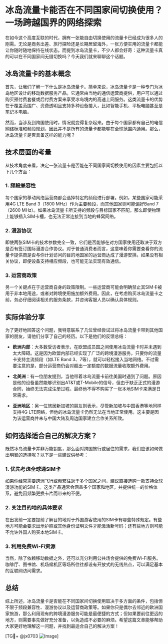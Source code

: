 # 冰岛流量卡能否在不同国家间切换使用？一场跨越国界的网络探索

在如今这个高度互联的时代，拥有一张能自由切换使用的流量卡已经成为很多人的刚需。无论是商务出差、旅行探险还是长期居留海外，一张方便实用的流量卡都能让你随时随地保持在线状态。而提到冰岛流量卡，不少人都会好奇：这种流量卡真的可以在不同国家间无缝切换吗？今天我们就来聊聊这个话题。

## 冰岛流量卡的基本概念

首先，让我们了解一下什么是冰岛流量卡。简单来说，冰岛流量卡是一种专门为冰岛地区设计的移动数据服务产品。它通常由当地的通信运营商提供，用户可以通过购买预付费套餐或后付费方案来享受冰岛境内的高速上网服务。这类流量卡的优势在于覆盖范围广、资费透明且支持多种设备接入，比如智能手机、平板电脑甚至是笔记本电脑。

然而，当涉及到跨国使用时，情况就变得复杂起来。由于每个国家都有自己的电信网络标准和频段规划，因此并不是所有的流量卡都能够在全球范围内通用。那么，冰岛流量卡是否具备这样的能力呢？

## 技术层面的考量

从技术角度来看，决定一张流量卡是否能在不同国家间切换使用的因素主要包括以下几个方面：

### 1. **频段兼容性**
   每个国家的移动网络运营商都会选择特定的频段进行部署。例如，某些国家可能采用4G LTE Band 3（1800 MHz）作为主要频段，而其他国家则可能偏好Band 7（2600 MHz）。如果冰岛流量卡所支持的频段与目标国家不匹配，那么即使物理上能够插入SIM卡槽，也无法正常连接到当地的蜂窝网络。

### 2. **漫游协议**
   即使两张SIM卡的技术参数完全一致，它们是否能够在对方国家使用还取决于双方是否有签订国际漫游合作协议。对于普通消费者而言，这意味着你需要查看你的流量卡提供商是否与你计划访问的目的地国家的运营商达成了漫游安排。如果没有相关协议，即便设备支持相应频段，也可能无法实现有效通信。

### 3. **运营商政策**
   另一个关键点在于运营商自身的政策限制。一些运营商可能会明确禁止其SIM卡被用于非本地用途，或者对跨境使用施加额外费用。因此，在考虑购买冰岛流量卡之前，务必仔细阅读相关的服务条款，并咨询客服人员以确认具体规则。

## 实际体验分享

为了更好地回答这个问题，我特意联系了几位曾经尝试过将冰岛流量卡带到其他国家的朋友，请他们分享了自己的经历。以下是他们的反馈总结：

- **欧洲内部**：大多数受访者表示，在欧盟成员国之间使用冰岛流量卡时并未遇到太大障碍。这是因为欧盟内部已经实现了广泛的跨境漫游服务，只要你的流量卡支持主流频段（如LTE Band 3、7等），就可以轻松接入当地网络。不过需要注意的是，部分运营商仍会对超出一定额度的数据流量收取额外费用。
  
- **北美洲**：有一位朋友提到，当他带着冰岛流量卡前往美国时遇到了问题。原因是他的设备虽然能够识别出AT&T或T-Mobile的信号，但由于缺乏正式的漫游合同，始终无法完成注册过程。最终他不得不购买了一张本地SIM卡来满足日常需求。

- **亚洲地区**：另一位旅居新加坡的朋友则表示，尽管新加坡与中国香港等地同样支持4G LTE网络，但他的冰岛流量卡仍然无法在当地正常使用。这主要是因为该运营商并未与中国大陆及周边国家建立合作关系所致。

## 如何选择适合自己的解决方案？

既然冰岛流量卡并非万能钥匙，那么面对跨国旅行或居住的需求，我们应该如何做出明智的选择呢？以下是一些建议供参考：

### 1. **优先考虑全球通SIM卡**
   如果你经常需要跨洲飞行或频繁往返于多个国家之间，建议直接选购一款支持全球漫游功能的SIM卡。这类产品通常会涵盖多个国家和地区，并提供统一的价格体系，避免因频繁更换卡片而带来的不便。

### 2. **关注目的地的具体要求**
   在出发前一定要提前了解目的地对于外国游客使用的SIM卡有哪些特殊规定。有些地方可能会要求出示护照或其他身份证明文件才能激活新号码；还有些地方则可能不允许外国人购买本地SIM卡。

### 3. **利用免费Wi-Fi资源**
   当然，除了依赖移动数据之外，还可以充分利用公共场合提供的免费Wi-Fi服务。咖啡厅、图书馆、机场候机区等场所往往都设有开放式的无线热点，可以满足基本的互联网访问需求。

## 总结

综上所述，冰岛流量卡是否能在不同国家间切换使用取决于多方面的条件，包括但不限于频段兼容性、漫游协议以及运营商政策等。如果你只是偶尔去邻近的欧洲国家旅游，那么利用现有的跨境漫游服务可能是最便捷的方式；但如果要前往更远的地方，则需要事先做好充分准备，以免造成不必要的麻烦。希望这篇文章能够帮助大家更好地理解这一问题，并找到最适合自己的解决方案！

[TG💪+ @jx0703 ![Image](https://github.com/user-attachments/assets/dbca1d08-cadb-493c-b0ec-ad6f7a83f270)]